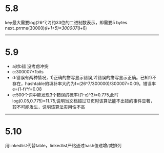 # 5.8
key最大需要log(26^7,2)约33位的二进制数表示，即需要5 bytes
next_prrme(30000)*(l+1+5)=300007*(l+6)

-------
# 5.9
- a对b错 没考虑冲突
- c:300007*1bits
- d:错误有两种情况，1)正确的拼写显示错误,2)错误的拼写显示正确。已知1)不存在，hashtable的填补率大约为f=(26^7/300000)/300007=0.09。错误率e=(1-f)*f=0.08
- e:500个词中能发现3个错误的概率((1-e)^3)=0.775,此时log(0.05,0.775)=11.75,说明当文档超过12页时该算法能不出错的事件显著，较不可能发生，说明该算法实用性不高

------
# 5.10
用linkedlist代替table，linkedlist严格通过hash值递增/减排列
